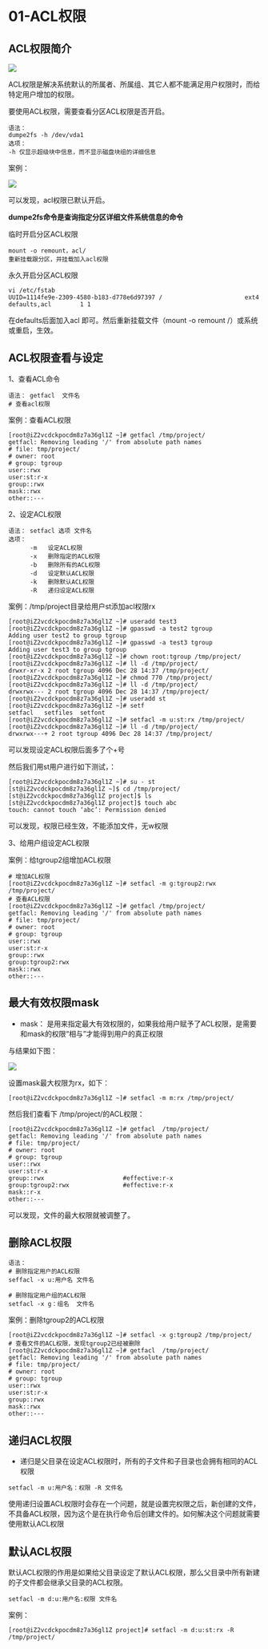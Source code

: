 # 01-ACL权限


## ACL权限简介

![](_v_images/20201228140910337_476825217.png)


ACL权限是解决系统默认的所属者、所属组、其它人都不能满足用户权限时，而给特定用户增加的权限。

要使用ACL权限，需要查看分区ACL权限是否开启。

```
语法：
dumpe2fs -h /dev/vda1
选项：
-h 仅显示超级块中信息，而不显示磁盘块组的详细信息
```

案例：

![](_v_images/20201228142132191_1739935162.png)

可以发现，acl权限已默认开启。


**dumpe2fs命令是查询指定分区详细文件系统信息的命令**


临时开启分区ACL权限

```
mount -o remount，acl/
重新挂载跟分区，并挂载加入acl权限
```

永久开启分区ACL权限

```
vi /etc/fstab
UUID=1114fe9e-2309-4580-b183-d778e6d97397 /                       ext4    defaults,acl        1 1
```
在defaults后面加入acl 即可。然后重新挂载文件（mount -o remount /）或系统或重启，生效。



## ACL权限查看与设定



1、查看ACL命令

```
语法： getfacl  文件名
# 查看acl权限
```


案例：查看ACL权限
```
[root@iZ2vcdckpocdm8z7a36gl1Z ~]# getfacl /tmp/project/
getfacl: Removing leading '/' from absolute path names
# file: tmp/project/
# owner: root
# group: tgroup
user::rwx
user:st:r-x
group::rwx
mask::rwx
other::---
```



2、设定ACL权限

```
语法： setfacl 选项 文件名
选项：
      -m   设定ACL权限
      -x   删除指定的ACL权限
      -b   删除所有的ACL权限
      -d   设定默认ACL权限
      -k   删除默认ACL权限
      -R   递归设定ACL权限
```


案例：/tmp/project目录给用户st添加acl权限rx
```
[root@iZ2vcdckpocdm8z7a36gl1Z ~]# useradd test3
[root@iZ2vcdckpocdm8z7a36gl1Z ~]# gpasswd -a test2 tgroup
Adding user test2 to group tgroup
[root@iZ2vcdckpocdm8z7a36gl1Z ~]# gpasswd -a test3 tgroup
Adding user test3 to group tgroup
[root@iZ2vcdckpocdm8z7a36gl1Z ~]# chown root:tgroup /tmp/project/
[root@iZ2vcdckpocdm8z7a36gl1Z ~]# ll -d /tmp/project/
drwxr-xr-x 2 root tgroup 4096 Dec 28 14:37 /tmp/project/
[root@iZ2vcdckpocdm8z7a36gl1Z ~]# chmod 770 /tmp/project/
[root@iZ2vcdckpocdm8z7a36gl1Z ~]# ll -d /tmp/project/
drwxrwx--- 2 root tgroup 4096 Dec 28 14:37 /tmp/project/
[root@iZ2vcdckpocdm8z7a36gl1Z ~]# useradd st
[root@iZ2vcdckpocdm8z7a36gl1Z ~]# setf
setfacl   setfiles  setfont   
[root@iZ2vcdckpocdm8z7a36gl1Z ~]# setfacl -m u:st:rx /tmp/project/
[root@iZ2vcdckpocdm8z7a36gl1Z ~]# ll -d /tmp/project/
drwxrwx---+ 2 root tgroup 4096 Dec 28 14:37 /tmp/project/
```

可以发现设定ACL权限后面多了个+号

然后我们用st用户进行如下测试，：

```
[root@iZ2vcdckpocdm8z7a36gl1Z ~]# su - st
[st@iZ2vcdckpocdm8z7a36gl1Z ~]$ cd /tmp/project/
[st@iZ2vcdckpocdm8z7a36gl1Z project]$ ls
[st@iZ2vcdckpocdm8z7a36gl1Z project]$ touch abc
touch: cannot touch ‘abc’: Permission denied
```
可以发现，权限已经生效，不能添加文件，无w权限



3、给用户组设定ACL权限

案例：给tgroup2组增加ACL权限

```
# 增加ACL权限
[root@iZ2vcdckpocdm8z7a36gl1Z ~]# setfacl -m g:tgroup2:rwx /tmp/project/
# 查看ACL权限
[root@iZ2vcdckpocdm8z7a36gl1Z ~]# getfacl /tmp/project/
getfacl: Removing leading '/' from absolute path names
# file: tmp/project/
# owner: root
# group: tgroup
user::rwx
user:st:r-x
group::rwx
group:tgroup2:rwx
mask::rwx
other::---
```


## 最大有效权限mask


- mask： 是用来指定最大有效权限的，如果我给用户赋予了ACL权限，是需要和mask的权限“相与”才能得到用户的真正权限


与结果如下图：

![](_v_images/20201228150452991_805446535.png)



设置mask最大权限为rx，如下：

```
[root@iZ2vcdckpocdm8z7a36gl1Z ~]# setfacl -m m:rx /tmp/project/
```

然后我们查看下 /tmp/project/的ACL权限：

```
[root@iZ2vcdckpocdm8z7a36gl1Z ~]# getfacl  /tmp/project/
getfacl: Removing leading '/' from absolute path names
# file: tmp/project/
# owner: root
# group: tgroup
user::rwx
user:st:r-x
group::rwx                      #effective:r-x
group:tgroup2:rwx               #effective:r-x
mask::r-x
other::---
```

可以发现，文件的最大权限就被调整了。



## 删除ACL权限

```
语法：
# 删除指定用户的ACL权限
seffacl -x u:用户名 文件名

# 删除指定用户组的ACL权限
setfacl -x g：组名  文件名
```

案例：删除tgroup2的ACL权限

```
[root@iZ2vcdckpocdm8z7a36gl1Z ~]# setfacl -x g:tgroup2 /tmp/project/
# 查看文件的ACL权限，发现tgroup2已经被删除
[root@iZ2vcdckpocdm8z7a36gl1Z ~]# getfacl  /tmp/project/
getfacl: Removing leading '/' from absolute path names
# file: tmp/project/
# owner: root
# group: tgroup
user::rwx
user:st:r-x
group::rwx
mask::rwx
other::---

```


## 递归ACL权限


- 递归是父目录在设定ACL权限时，所有的子文件和子目录也会拥有相同的ACL权限

```
setfacl -m u:用户名：权限 -R 文件名
```

使用递归设置ACL权限时会存在一个问题，就是设置完权限之后，新创建的文件，不具备ACL权限，因为这个是在执行命令后创建文件的。如何解决这个问题就需要使用默认ACL权限




## 默认ACL权限


默认ACL权限的作用是如果给父目录设定了默认ACL权限，那么父目录中所有新建的子文件都会继承父目录的ACL权限。

```
setfacl -m d:u:用户名:权限 文件名
```

案例：
```
[root@iZ2vcdckpocdm8z7a36gl1Z project]# setfacl -m d:u:st:rx -R /tmp/project/
```

